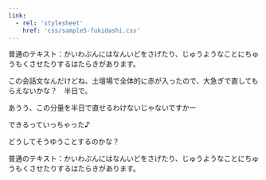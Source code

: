 ```yaml
---
link:
  - rel: 'stylesheet'
    href: 'css/sample5-fukidashi.css'
---
```


普通のテキスト：かいわぶんにはなんいどをさげたり、じゅうようなことにちゅうもくさせたりするはたらきがあります。

<div class="kaiwa-container">
<p class="kaiwa kuma kuma1">この会話文なんだけどね、土壇場で全体的に赤が入ったので、大急ぎで直してもらえないかな？　半日で。</p>
<p class="kaiwa neko neko1">あうう、この分量を半日で直せるわけないじゃないですかー</p>
<p class="kaiwa kuma kuma2">できるっていっちゃった♪</p>
<p class="kaiwa neko neko2">どうしてそうゆうことするのかな？</p>
</div>

普通のテキスト：かいわぶんにはなんいどをさげたり、じゅうようなことにちゅうもくさせたりするはたらきがあります。
